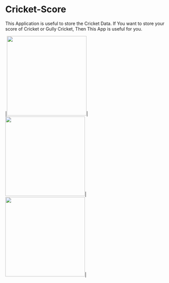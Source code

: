 # Cricket-Score
This Application is useful to store the Cricket Data.
If You want to store your score of Cricket or Gully Cricket, Then This App is useful for you.

|<img src="https://github.com/theaadicode/Cricket-Score/blob/cricket/Screenshot_20201127-124610_Cricket%20Record.jpg?raw=true" width="250">|<img src="https://github.com/theaadicode/Cricket-Score/blob/cricket/Screenshot_20201127-124948_Cricket%20Record.jpg?raw=true" width="250">|<img src="https://github.com/theaadicode/Cricket-Score/blob/cricket/Screenshot_20201127-125500_Cricket%20Record.jpg?raw=true" width="250">|
